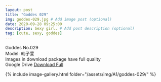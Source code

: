 ```yaml
---
layout: post
title: "Goddes 029"
img: goddes-029.jpg # Add image post (optional)
date: 2020-09-28 09:25:00
description: Sexy girl. # Add post description (optional)
tag: [cute, sexy, goddes]
---
```

Goddes No.029  
Model: 韩子萱                    
Images in download package have full quality                    
Google Drive [Download Full](http://gestyy.com/eeXBwH)

{% include image-gallery.html folder="/assets/img/A1/goddes-029/" %}
